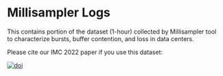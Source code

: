 # Millisampler Logs
This contains portion of the dataset (1-hour) collected by Millisampler tool to characterize bursts, buffer contention, and loss in data centers.

Please cite our IMC 2022 paper if you use this dataset:

[![doi](https://img.shields.io/badge/DOI-10.1145%2F3517745.3561430-brightgreen)](https://dl.acm.org/doi/abs/10.1145/3517745.3561430)

